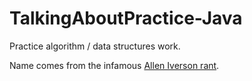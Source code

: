 # TalkingAboutPractice-Java
Practice algorithm / data structures work.

Name comes from the infamous [Allen Iverson rant](https://www.youtube.com/watch?v=LiNdUXhGeX4).

